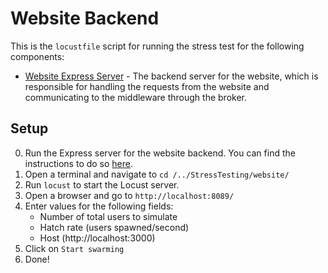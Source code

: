 # Website Backend

This is the ```locustfile``` script for running the stress test for the following components:

- [Website Express Server](../../Website/Backend/README.md) - The backend server for the website, which is responsible for handling the requests from the website and communicating to the middleware through the broker.

## Setup

0. Run the Express server for the website backend. You can find the instructions to do so [here](../../Website/Backend/README.md).
1. Open a terminal and navigate to ```cd /../StressTesting/website/```
2. Run ```locust``` to start the Locust server.
3. Open a browser and go to ```http://localhost:8089/```
4. Enter values for the following fields:
    - Number of total users to simulate
    - Hatch rate (users spawned/second)
    - Host (http://localhost:3000)
5. Click on ```Start swarming```
6. Done!
